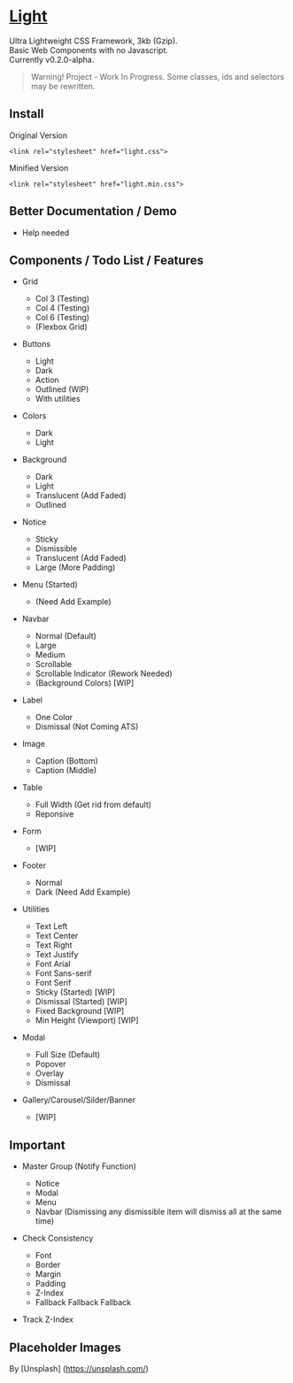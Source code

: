 # [Light](https://cquanu.github.io/light/)

Ultra Lightweight CSS Framework, 3kb (Gzip).   
Basic Web Components with no Javascript.   
Currently v0.2.0-alpha.  

> Warning! Project - Work In Progress. Some classes, ids and selectors may be rewritten.

## Install

Original Version
```
<link rel="stylesheet" href="light.css">
```
Minified Version
```
<link rel="stylesheet" href="light.min.css">
```

## Better Documentation / Demo

- Help needed

## Components / Todo List / Features

- Grid
    - Col 3 (Testing)
    - Col 4 (Testing)
    - Col 6 (Testing)
    - (Flexbox Grid)

- Buttons
    - Light
    - Dark
    - Action
    - Outlined (WIP)
    - With utilities



- Colors
    - Dark
    - Light
    
- Background
    - Dark
    - Light
    - Translucent (Add Faded)
    - Outlined

- Notice
    - Sticky
    - Dismissible
    - Translucent (Add Faded)
    - Large (More Padding)
    
- Menu (Started)
    - (Need Add Example)

- Navbar
    - Normal (Default)
    - Large
    - Medium
    - Scrollable
    - Scrollable Indicator (Rework Needed)
    - (Background Colors) [WIP]
    
- Label
    - One Color
    - Dismissal (Not Coming ATS)

- Image
    - Caption (Bottom)
    - Caption (Middle)
    
- Table
    - Full Width (Get rid from default)
    - Reponsive
    
- Form
    - [WIP]
    
- Footer
    - Normal
    - Dark (Need Add Example)
    
- Utilities
    - Text Left
    - Text Center
    - Text Right
    - Text Justify
    - Font Arial
    - Font Sans-serif
    - Font Serif
    - Sticky (Started) [WIP] 
    - Dismissal (Started) [WIP]
    - Fixed Background [WIP]
    - Min Height (Viewport) [WIP]
    
- Modal
    - Full Size (Default)
    - Popover
    - Overlay
    - Dismissal

- Gallery/Carousel/Silder/Banner
    - [WIP]

## Important

- Master Group (Notify Function)
    - Notice
    - Modal
    - Menu
    - Navbar
(Dismissing any dismissible item will dismiss all at the same time)

- Check Consistency
    - Font
    - Border
    - Margin
    - Padding
    - Z-Index
    - Fallback Fallback Fallback
    
- Track Z-Index

## Placeholder Images

By [Unsplash] (https://unsplash.com/)
